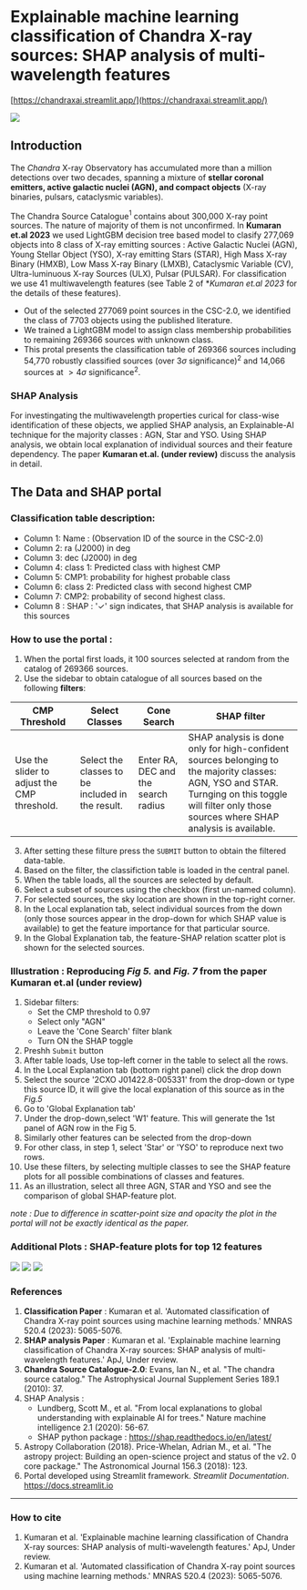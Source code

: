 # Explainable machine learning classification of Chandra X-ray sources: SHAP analysis of multi-wavelength features



[https://chandraxai.streamlit.app/](https://chandraxai.streamlit.app/)


<img src="images/streamlit-light-portal-screenshot.PNG">


## Introduction 
The *Chandra* X-ray Observatory has accumulated more than a million detections
over two decades, spanning a mixture of **stellar coronal emitters, 
active galactic nuclei (AGN), and compact objects** (X-ray binaries,
pulsars, cataclysmic variables).  

The Chandra Source Catalogue$^1$ contains about 300,000 X-ray point sources. The nature of majority of them is not unconfirmed. In **Kumaran et.al 2023** we used LightGBM decision tree based model to clasify 277,069 objects into 8 class of X-ray emitting sources : Active Galactic Nuclei (AGN), Young Stellar Object (YSO), X-ray emitting Stars (STAR), High Mass X-ray Binary (HMXB), Low Mass X-ray Binary (LMXB), Cataclysmic Variable (CV), Ultra-luminuous X-ray Sources (ULX), Pulsar (PULSAR). For classification we use 41 multiwavelength features (see Table 2 of **Kumaran et.al 2023* for the details of these features).

* Out of the selected 277069 point sources in the CSC-2.0, we identified the class of 7703 objects using the published literature.
* We trained a LightGBM model to assign class membership probabilities to remaining 269366 sources with unknown class.
* This protal presents the classification table of 269366 sources including 54,770 robustly classified sources (over $3\sigma$ significance)$^2$ and 14,066 sources at $>4\sigma$ significance$^2$.

### SHAP Analysis
For investingating the multiwavelength properties curical for class-wise identification of these objects, we applied SHAP analysis, an Explainable-AI technique for the majority classes : AGN, Star and YSO. Using SHAP analysis, we obtain local explanation of individual sources and their feature dependency. The paper **Kumaran et.al. (under review)** discuss the analysis in detail. 

## The Data and SHAP portal
### Classification table description: 
*    Column 1: Name : (Observation ID of the source in the CSC-2.0)
*    Column 2: ra (J2000) in deg
*    Column 3: dec (J2000) in deg
*    Column 4: class 1: Predicted class with highest CMP
*    Column 5: CMP1: probability for highest probable class
*    Column 6: class 2: Predicted class with second highest CMP
*    Column 7: CMP2: probability of second highest class.
*    Column 8 : SHAP : '✓' sign indicates, that SHAP analysis is available for this sources


### How to use the portal :

1. When the portal first loads, it 100 sources selected at random from the catalog of 269366 sources.
2. Use the sidebar to obtain catalogue of all sources based on the following **filters**: 

| CMP Threshold | Select Classes | Cone Search | SHAP filter |
|----------------|----------------|-------------|-------------|
| Use the slider to adjust the CMP threshold. | Select the classes to be included in the result. | Enter RA, DEC and the search radius | SHAP analysis is done only for high-confident sources belonging to the majority classes: AGN, YSO and STAR. Turnging on this toggle will filter only those sources where SHAP analysis is available.|
3. After setting these filture press the `SUBMIT` button to obtain the filtered data-table.
4. Based on the filter, the classifiction table is loaded in the central panel.
5. When the table loads, all the sources are selected by default.
6. Select a subset of sources using the checkbox (first un-named column).
7. For selected sources, the sky location are shown in the top-right corner.
8. In the Local explanation tab, select individual sources from the down (only those sources appear in the drop-down for which SHAP value is available) to get the feature importance for that particular source.
9. In the Global Explanation tab, the feature-SHAP relation scatter plot is shown for the selected sources.

### Illustration : Reproducing _Fig 5._ and _Fig. 7_ from the paper **Kumaran et.al (under review)**

1. Sidebar filters: 
    * Set the CMP threshold to 0.97
    * Select only "AGN"
    * Leave the 'Cone Search' filter blank
    * Turn ON the SHAP toggle
2. Preshh `Submit` button
3. After table loads, Use top-left corner in the table to select all the rows.
4. In the Local Explanation tab (bottom right panel) click the drop down
5. Select the source '2CXO J01422.8-005331' from the drop-down or type this source ID, it will give the local explanation of this source as in the _Fig.5_
6. Go to 'Global Explanation tab'
7. Under the drop-down,select 'W1' feature. This will generate the 1st panel of AGN row in the Fig 5.
8. Similarly other features can be selected from the drop-down
9. For other class, in step 1, select 'Star' or 'YSO' to reproduce next two rows.
10. Use these filters, by selecting multiple classes to see the SHAP feature plots for all possible combinations of classes and features.
11. As an illustration, select all three AGN, STAR and YSO and see the comparison of global SHAP-feature plot.

_note : Due to difference in scatter-point size and opacity the  plot in the portal will not be exactly identical as the paper._


### Additional Plots : SHAP-feature plots for top 12 features

<img src="images/AGN-shap-feat.png" style = "max-width:400px;">
<img src="images/STAR-shap-feat.png" style = "max-width:400px;">
<img src="images/YSO-shap-feat.png" style = "max-width:400px;">


### References 

 1. **Classification Paper** : Kumaran et al. 'Automated classification of Chandra X-ray point sources using machine learning methods.' MNRAS 520.4 (2023): 5065-5076.
2. **SHAP analysis Paper** : Kumaran et al. 'Explainable machine learning classification of Chandra X-ray sources: SHAP analysis of multi-wavelength features.' ApJ, Under review.
3. **Chandra Source Catalogue-2.0**: Evans, Ian N., et al. "The chandra source catalog." The Astrophysical Journal Supplement Series 189.1 (2010): 37.
4. SHAP Analysis : 
    * Lundberg, Scott M., et al. "From local explanations to global understanding with explainable AI for trees." Nature machine intelligence 2.1 (2020): 56-67.
    * SHAP python package : https://shap.readthedocs.io/en/latest/
5. Astropy Collaboration (2018). Price-Whelan, Adrian M., et al. "The astropy project: Building an open-science project and status of the v2. 0 core package." The Astronomical Journal 156.3 (2018): 123.
6. Portal developed using Streamlit framework. *Streamlit Documentation*. https://docs.streamlit.io  


---

### How to cite

1. Kumaran et al. 'Explainable machine learning classification of Chandra X-ray sources: SHAP analysis of multi-wavelength features.' ApJ, Under review.
2. Kumaran et al. 'Automated classification of Chandra X-ray point sources using machine learning methods.' MNRAS 520.4 (2023): 5065-5076.